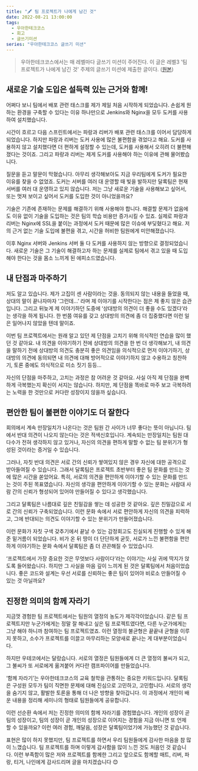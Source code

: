 ```yaml
---
title: "🖋 팀 프로젝트가 나에게 남긴 것"
date: 2022-08-21 13:00:00
tags:
  - 우아한테크코스
  - 회고
  - 글쓰기미션
series: "우아한테크코스 글쓰기 미션"
---
```


> 우아한테크코스에서는 매 레벨마다 글쓰기 미션이 주어진다. 이 글은 레벨3 '팀 프로젝트가 나에게 남긴 것' 주제의 글쓰기 미션에 제출한 글이다. ([원본](https://github.com/woowacourse/woowa-writing-4/pull/243))

## 새로운 기술 도입은 설득력 있는 근거와 함께!

어쩌다 보니 팀에서 배포 관련 태스크를 제가 제일 처음 시작하게 되었습니다. 손쉽게 원하는 환경을 구축할 수 있다는 이유 하나만으로 Jenkins와 Nginx을 모두 도커를 사용하여 설치했습니다.

시간이 흐르고 다음 스프린트에서는 파랑과 리버가 배포 관련 태스크를 이어서 담당하게 되었습니다. 하지만 파랑과 리버는 도커 사용에 많은 불편함을 겪었다고 해요. 도커를 사용하지 않고 설치했다면 더 편하게 설정할 수 있는데, 도커를 사용해서 오히려 더 불편해졌다는 것이죠. 그리고 파랑과 리버는 제게 도커를 사용해야 하는 이유에 관해 물어봤습니다.

질문을 듣고 말문이 막혔습니다. 아무리 생각해보아도 지금 우리팀에게 도커가 필요한 이유를 찾을 수 없었죠. 도커는 서버를 여러 대 운영할 때 빛을 발하지만 달록팀은 현재 서버를 여러 대 운영하고 있지 않습니다. 저는 그냥 새로운 기술을 사용해보고 싶어서, 또는 멋져 보이고 싶어서 도커를 도입한 것이 아니었을까요?

기술은 기존에 존재하는 문제를 해결하기 위해 사용해야 합니다. 해결할 문제가 없음에도 이유 없이 기술을 도입하는 것은 팀의 학습 비용만 증가시킬 수 있죠. 실제로 파랑과 리버는 Nginx에 SSL을 붙이는 과정에서 도커 때문에 많은 이슈에 부딪혔다고 해요. 저의 근거 없는 기술 도입에 불편을 겪고, 시간을 허비한 팀원에게 미안해졌습니다.

이후 Nginx 서버와 Jenkins 서버 둘 다 도커를 사용하지 않는 방향으로 결정되었습니다. 새로운 기술은 그 기술이 해결하고자 하는 문제를 실제로 팀에서 겪고 있을 때 도입해야 한다는 것을 몸소 느끼게 된 에피소드였습니다.

## 내 단점과 마주하기

저도 알고 있습니다. 제가 고집이 센 사람이라는 것을. 동의되지 않는 내용을 들었을 때, 상대의 말이 끝나자마자 ‘그런데…’ 라며 제 이야기를 시작한다는 점은 제 좋지 않은 습관입니다. 그리고 뒤늦게 제 이야기하던 도중에 ‘상대방의 의견이 더 좋을 수도 있겠다’라는 생각을 하게 됩니다. 한 번쯤 여유를 갖고 상대방의 의견에 좀 더 집중했다면 이런 일은 일어나지 않았을 텐데 말이죠.

이번 팀 프로젝트에서는 원래 알고 있던 제 단점을 고치기 위해 의식적인 연습을 많이 했던 것 같아요. 내 의견을 이야기하기 전에 상대방의 의견을 한 번 더 생각해보기, 내 의견을 말하기 전에 상대방의 의견도 충분히 좋은 의견임을 의식적으로 먼저 이야기하기, 상대방의 의견에 동의되면 내 의견에 대해 방어적으로 이야기하지 않고 수용하고 칭찬하기, 토론 중에도 의식적으로 미소 짓기 등등…

자신의 단점을 마주하고, 고치는 과정은 참 어려운 것 같아요. 사실 아직 제 단점을 완벽하게 극복했는지 확신이 서지는 않습니다. 하지만, 제 단점을 똑바로 마주 보고 극복하려는 노력을 한 것만으로 커다란 성장이지 않을까 싶습니다.

## 편안한 팀이 불편한 이야기도 더 잘한다

회의에서 계속 만장일치가 나온다는 것은 팀원 간 사이가 너무 좋다는 뜻이 아닙니다. 팀에서 반대 의견이 나오지 않는다는 것은 적색신호입니다. 계속되는 만장일치는 팀원 대다수가 전혀 생각하지 않고 있거나, 자신의 의견을 편하게 말할 수 없는 팀 분위기가 형성된 것이라는 증거일 수 있습니다.

그러나, 자칫 반대 의견은 서로 간의 신뢰가 쌓여있지 않은 경우 자신에 대한 공격으로 받아들여질 수 있습니다. 그래서 달록팀은 프로젝트 초반부터 좋은 팀 문화를 만드는 것에 많은 시간을 쏟았어요. 특히, 서로의 의견을 편안하게 이야기할 수 있는 문화를 만드는 것이 주된 목표였습니다. 자신의 생각을 편안하게 이야기할 수 있는 문화는 사람대 사람 간의 신뢰가 형성되어 있어야 만들어질 수 있다고 생각했습니다.

그리고 달록팀은 나름대로 깊은 친밀감을 쌓는 데 성공한 것 같아요. 깊은 친밀감으로 서로 간의 신뢰가 구축되었습니다. 이런 문화 속에서 서로 편안하게 자신의 의견을 피력하고, 그에 반대되는 의견도 이야기할 수 있는 분위기가 만들어졌습니다.

이런 문화가 자칫 구색 갖추기에서 끝날 수 있는 감정회고도 진실되게 진행할 수 있게 해준 밑거름이 되었습니다. 비가 온 뒤 땅이 더 단단하게 굳듯, 서로가 느낀 불편함을 편안하게 이야기하는 문화 속에서 달록팀은 좀 더 끈끈해질 수 있었습니다.

‘프로젝트에서 가장 중요한 것은 무엇보다 사람이다’라는 이야기는 사실 귀에 딱지가 앉도록 들어왔습니다. 하지만 그 사실을 마음 깊이 느끼게 된 것은 달록팀에서 처음이었습니다. 좋은 코드와 설계는 우선 서로를 신뢰하는 좋은 팀이 있어야 비로소 만들어질 수 있는 것 아닐까요?

## 진정한 의미의 함께 자라기

지금껏 경험한 팀 프로젝트에서는 팀원의 열정의 농도가 제각각이었습니다. 같은 팀 프로젝트지만 누군가에게는 정말 잘 해내고 싶은 팀 프로젝트였다면, 다른 누군가에게는 그냥 해야 하니까 참여하는 팀 프로젝트였죠. 이런 열정의 불균형은 끝끝내 균형을 이루지 못하고, 소수가 프로젝트를 이끌고 마무리하는 모양새로 끝나는 게 대부분이었습니다.

하지만 우테코에서는 달랐습니다. 서로의 열정은 팀원들에게 더 큰 열정의 불씨가 되고, 그 불씨가 또 서로에게 옮겨붙어 커다란 캠프파이어를 만들었습니다.

‘함께 자라기’는 우아한테크코스의 교육 철학을 관통하는 중요한 키워드입니다. 달록팀은 구성원 모두가 팀이 직면한 문제에 대해 진심으로 고민하고, 고민합니다. 서로의 생각을 숨기지 않고, 활발한 토론을 통해 더 나은 방향을 찾아갑니다. 이 과정에서 개인이 배운 내용을 정리해 세미나의 형태로 팀원들에게 공유합니다.

이런 선순환 속에서 저는 진정한 의미의 함께 자라기를 경험했습니다. 개인의 성장이 곧 팀의 성장이고, 팀의 성장이 곧 개인의 성장으로 이어지는 경험을 지금 아니면 또 언제 할 수 있을까요? 이런 여러 경험, 깨달음, 성장은 달록팀이었기에 가능했던 것 같습니다.

표현은 많이 하지 못했지만, 팀 프로젝트를 하면서 우리 팀원들에게 감사한 마음을 참 많이 느꼈습니다. 팀 프로젝트를 하며 이렇게 감사함을 많이 느낀 것도 처음인 것 같습니다. 이런 부족함이 많은 저와 프로젝트를 함께한 그리고 앞으로도 함께할 매트, 리버, 파랑, 티거, 나인에게 감사드리며 글을 마치겠습니다 😊
